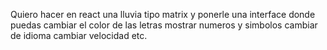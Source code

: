 Quiero hacer en react una lluvia tipo matrix y ponerle una interface donde puedas cambiar el color de las letras mostrar numeros y simbolos cambiar de idioma cambiar velocidad etc.
